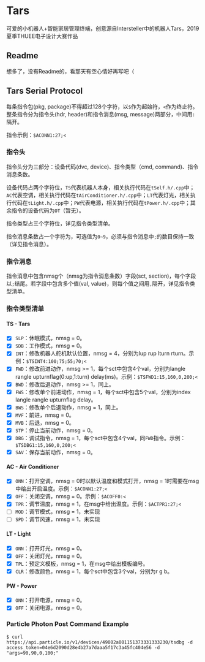 # Tars

可爱的小机器人+智能家居管理终端，创意源自Intersteller中的机器人Tars，2019夏季THUEE电子设计大赛作品

## Readme

想多了，没有Readme的，看那天有空心情好再写吧（

## Tars Serial Protocol

每条指令包(pkg, package)不得超过128个字符，以`$`作为起始符，`<`作为终止符。整条指令分为指令头(hdr, header)和指令消息(msg, message)两部分，中间用`:`隔开。

指令示例：`$ACONN1:27;<`

### 指令头

指令头分为三部分：设备代码(dvc, device)、指令类型（cmd, command)、指令消息条数。

设备代码占两个字符位，`TS`代表机器人本身，相关执行代码在`tSelf.h/.cpp`中；`AC`代表空调，相关执行代码在`tAirConditioner.h/.cpp`中；`LT`代表灯光，相关执行代码在`tLight.h/.cpp`中；`PW`代表电源，相关执行代码在`tPower.h/.cpp`中；其余指令的设备代码为`OT`（暂无）。

指令类型占三个字符位，详见指令类型清单。

指令消息条数占一个字符为，可选值为`0~9`，必须与指令消息中`;`的数目保持一致（详见指令消息）。

### 指令消息

指令消息中包含nmsg个（nmsg为指令消息条数）字段(sct, section)，每个字段以`;`结尾。若字段中包含多个值(val, value)，则每个值之间用`,`隔开，详见指令类型清单。

### 指令类型清单

#### TS - Tars

- [x] `SLP`：休眠模式，nmsg = 0。
- [x] `SDB`：工作模式，nmsg = 0。
- [x] `INT`：修改机器人舵机默认位置，nmsg = 4，分别为lup rup lturn rturn。示例：`$TSINT4:100;75;55;70;<`
- [x] `FWD`：修改前进动作，nmsg >= 1，每个sct中包含4个val，分别为langle rangle upturnflag(0:up,1:turn) delay(ms)。示例：`$TSFWD1:15,160,0,200;<`
- [x] `BWD`：修改后退动作，nmsg >= 1，同上。
- [x] `FWS`：修改单个前进动作，nmsg = 1，每个sct中包含5个val，分别为index langle rangle upturnflag delay。
- [x] `BWS`：修改单个后退动作，nmsg = 1，同上。
- [x] `MVF`：前进，nmsg = 0。
- [x] `MVB`：后退，nmsg = 0。
- [x] `STP`：停止当前动作，nmsg = 0。
- [x] `DBG`：调试指令，nmsg = 1，每个sct中包含4个val，同`FWD`指令。示例：`$TSDBG1:15,160,0,200;<`
- [x] `SAV`：保存当前动作，nmsg = 0。

#### AC - Air Conditioner

- [x] `ONN`：打开空调，nmsg = 0时以默认温度和模式打开，nmsg = 1时需要在msg中给出开启温度。示例：`$ACONN1:27;<`
- [x] `OFF`：关闭空调，nmsg = 0。示例：`$ACOFF0:<`
- [x] `TPR`：调节温度，nmsg = 1，在msg中给出温度。示例：`$ACTPR1:27;<`
- [ ] `MOD`：调节模式，nmsg = 1，未实现
- [ ] `SPD`：调节风速，nmsg = 1，未实现

#### LT - Light
- [x] `ONN`：打开灯光，nmsg = 0。
- [x] `OFF`：关闭灯光，nmsg = 0。
- [x] `TPL`：预定义模板，nmsg = 1，在msg中给出模板编号。
- [x] `CLR`：修改颜色，nmsg = 1，每个sct中包含3个val，分别为r g b。

#### PW - Power
- [x] `ONN`：打开电源，nmsg = 0。
- [x] `OFF`：关闭电源，nmsg = 0。

### Particle Photon Post Command Example
`$ curl https://api.particle.io/v1/devices/49002a001151373331333230/tsdbg -d access_token=04e6d2090d28e4b27a7daaa5f17c3a45fc404e56 -d "args=90,90,0,100;"`
